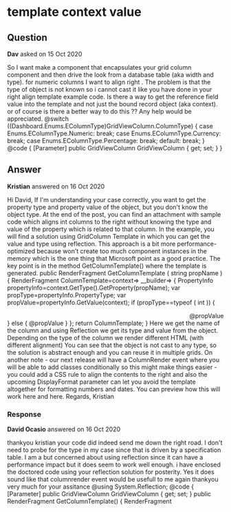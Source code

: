 # template context value

## Question

**Dav** asked on 15 Oct 2020

So I want make a component that encapsulates your grid column component and then drive the look from a database table (aka width and type). for numeric columns I want to align right . The problem is that the type of object is not known so i cannot cast it like you have done in your right align template example code. Is there a way to get the reference field value into the template and not just the bound record object (aka context). or of course is there a better way to do this ?? Any help would be appreciated. @switch ((Dashboard.Enums.EColumnType)GridViewColumn.ColumnType) { case Enums.EColumnType.Numeric: <GridColumn Field="@GridViewColumn.FieldName" Title="@GridViewColumn.HeaderText" Width="@GridViewColumn.Width"> <Template> <div style="text-align: right;"> @((context as data).TargetProperty) </div> </Template> </GridColumn> break; case Enums.EColumnType.Currency: break; case Enums.EColumnType.Percentage: break; default: <GridColumn Field="@GridViewColumn.FieldName" Title="@GridViewColumn.HeaderText" Width="@GridViewColumn.Width" /> break; } @code { [Parameter] public GridViewColumn GridViewColumn { get; set; } }

## Answer

**Kristian** answered on 16 Oct 2020

Hi David, If I'm understanding your case correctly, you want to get the property type and property value of the object, but you don't know the object type. At the end of the post, you can find an attachment with sample code which aligns int columns to the right without knowing the type and value of the property which is related to that column. In the example, you will find a solution using GridColumn Template in which you can get the value and type using reflection. This approach is a bit more performance-optimized because won't create too much component instances in the memory which is the one thing that Microsoft point as a good practice. The key point is in the method GetColumnTemplate() where the template is generated. public RenderFragment<object> GetColumnTemplate ( string propName ) {
RenderFragment<object> ColumnTemplate=context=> __builder=>
{
PropertyInfo propertyInfo=context.GetType().GetProperty(propName); var propType=propertyInfo.PropertyType; var propValue=propertyInfo.GetValue(context); if (propType==typeof ( int ))
{
<div style="text-align: right;">
@propValue
</div>
} else {
@propValue
}
}; return ColumnTemplate;
} Here we get the name of the column and using Reflection we get its type and value from the object. Depending on the type of the column we render different HTML (with different alignment) You can see that the object is not cast to any type, so the solution is abstract enough and you can reuse it in multiple grids. On another note - our next release will have a ColumnRender event where you will be able to add classes conditionally so this might make things easier - you could add a CSS rule to align the contents to the right and also the upcoming DisplayFormat parameter can let you avoid the template altogether for formatting numbers and dates. You can preview how this will work here and here. Regards, Kristian

### Response

**David Ocasio** answered on 16 Oct 2020

thankyou kristian your code did indeed send me down the right road. I don't need to probe for the type in my case since that is driven by a specification table. I am a but concerned about using reflection since it can have a performance impact but it does seem to work well enough. i have enclosed the doctored code using your reflection solution for posterity. Yes it does sound like that columnrender event would be usefull to me again thankyou very much for your assitance @using System.Reflection; <GridColumn Field="@GridViewColumn.FieldName" Title="@GridViewColumn.HeaderText" Width="@GridViewColumn.Width" Template="@(GetColumnTemplate())" /> @code { [Parameter] public GridViewColumn GridViewColumn { get; set; } public RenderFragment<object> GetColumnTemplate() { RenderFragment<object> ColumnTemplate=context=> __builder=> { if (GridViewColumn==null) return; PropertyInfo propertyInfo=context.GetType().GetProperty(GridViewColumn.FieldName); if (propertyInfo==null) return; var propType=propertyInfo.PropertyType; var propValue=propertyInfo.GetValue(context); switch ((Dashboard.Enums.EColumnType)GridViewColumn.ColumnType) { case Enums.EColumnType.Numeric: <div style="text-align: right;"> @propValue </div> break; case Enums.EColumnType.Currency: break; case Enums.EColumnType.Percentage: break; default: @propValue break; } }; return ColumnTemplate; } }
